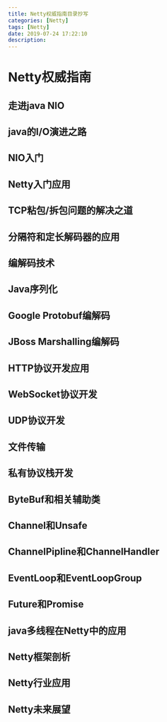 ```yaml
---
title: Netty权威指南目录抄写
categories: [Netty]
tags: [Netty]
date: 2019-07-24 17:22:10
description:
---
```


# Netty权威指南

## 走进java NIO

## java的I/O演进之路

## NIO入门

## Netty入门应用

## TCP粘包/拆包问题的解决之道

## 分隔符和定长解码器的应用

## 编解码技术

## Java序列化

## Google Protobuf编解码

## JBoss Marshalling编解码

## HTTP协议开发应用

## WebSocket协议开发

## UDP协议开发

## 文件传输

## 私有协议栈开发

## ByteBuf和相关辅助类

## Channel和Unsafe

## ChannelPipline和ChannelHandler

## EventLoop和EventLoopGroup

## Future和Promise

## java多线程在Netty中的应用

## Netty框架剖析

## Netty行业应用

## Netty未来展望